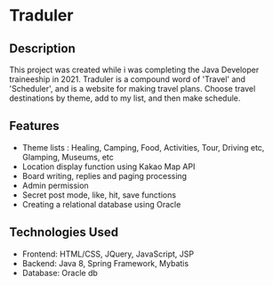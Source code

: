 # Traduler

## Description
This project was created while i was completing the Java Developer traineeship in 2021. Traduler is a compound word of 'Travel' and 'Scheduler', and is a website for making travel plans. Choose travel destinations by theme, add to my list, and then make schedule.

## Features
- Theme lists : Healing, Camping, Food, Activities, Tour, Driving etc, Glamping, Museums, etc
- Location display function using Kakao Map API
- Board writing, replies and paging processing
- Admin permission
- Secret post mode, like, hit, save functions
- Creating a relational database using Oracle

## Technologies Used
- Frontend: HTML/CSS, JQuery, JavaScript, JSP 
- Backend: Java 8, Spring Framework, Mybatis
- Database: Oracle db
